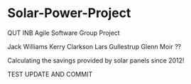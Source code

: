 Solar-Power-Project
===================

QUT INB Agile Software Group Project

Jack Williams
Kerry Clarkson
Lars Gullestrup
Glenn Moir
??


Calculating the savings provided by solar panels since 2012!


TEST UPDATE AND COMMIT